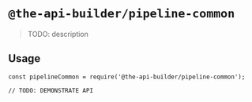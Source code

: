 # `@the-api-builder/pipeline-common`

> TODO: description

## Usage

```
const pipelineCommon = require('@the-api-builder/pipeline-common');

// TODO: DEMONSTRATE API
```
